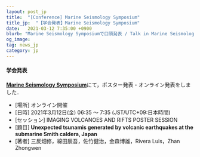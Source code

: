 ```yaml
---
layout: post_jp
title:  "[Conference] Marine Seismology Symposium"
title_jp:  "【学会発表】Marine Seismology Symposium"
date:   2021-03-12 7:35:00 +0900
blurb: "Marine Seismology Symposiumで口頭発表 / Talk in Marine Seismology Symposium"
og_image:
tag: news_jp
category: jp
---
```


#### **学会発表**

[**Marine Seismology Symposium**](https://marineseismology.us2.pathable.com/)にて，ポスター発表・オンライン発表をしました．

- [場所] オンライン開催
- [日時] 2021年3月12日(金) 06:35 〜 7:35 (JST/UTC+09:日本時間)
- [セッション] IMAGING VOLCANOES AND RIFTS POSTER SESSION
- [題目] **Unexpected tsunamis generated by volcanic earthquakes at the submarine Smith caldera, Japan**
- [著者] 三反畑修，綿田辰吾，佐竹健治，金森博雄，Rivera Luis，Zhan Zhongwen

